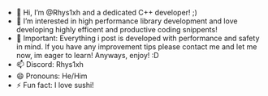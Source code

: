 - 👋 Hi, I’m @Rhys1xh and a dedicated C++ developer! ;)
- 👀 I’m interested in high performance library development and love developing highly efficent and productive coding snippents!
- 🌱 Important: Everything i post is developed with performance and safety in mind. If you have any improvement tips please contact me and let me now, im eager to learn! Anyways, enjoy! :D
- 📫 Discord: Rhys1xh
- 😄 Pronouns: He/Him
- ⚡ Fun fact: I love sushi!


